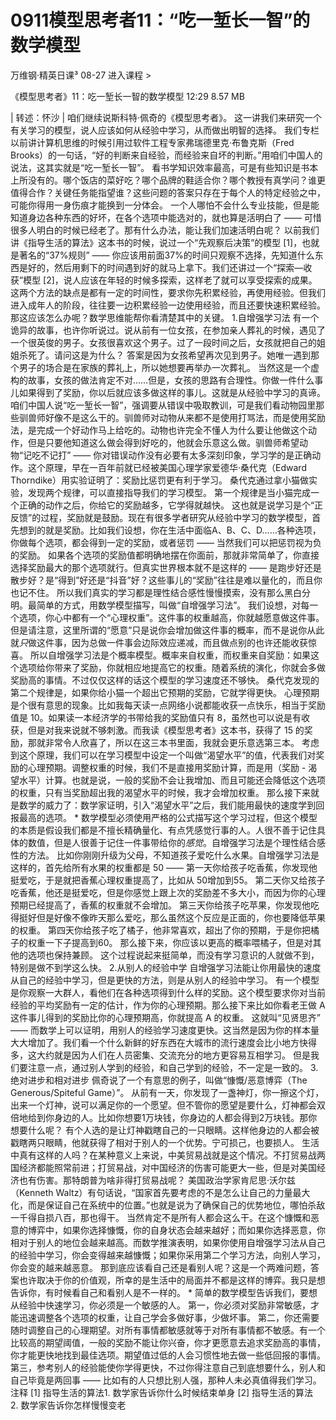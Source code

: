 # 0911模型思考者11：“吃一堑长一智”的数学模型


万维钢·精英日课³
08-27
进入课程 >

《模型思考者》11：吃一堑长一智的数学模型
12:29 8.57 MB

| 转述：怀沙 |
咱们继续说斯科特·佩奇的《模型思考者》。 这一讲我们来研究一个有关学习的模型，说人应该如何从经验中学习，从而做出明智的选择。
我们专栏以前讲计算机思维的时候引用过软件工程专家弗瑞德里克·布鲁克斯（Fred Brooks）的一句话，“好的判断来自经验，而经验来自坏的判断。”用咱们中国人的说法，这其实就是“吃一堑长一智”。
看书学知识效率最高，可是有些知识是书本上所没有的。哪个饭店的菜好吃？哪个品牌的鞋适合你？哪个教授有真学问？谁更值得合作？关键任务能指望谁？这些问题的答案只存在于每个人的特定经验之中，可能你得用一身伤痕才能换到一分体会。
一个人哪怕不会什么专业技能，但是能知道身边各种东西的好坏，在各个选项中能选对的，就也算是活明白了 —— 可惜很多人明白的时候已经老了。那有什么办法，能让我们加速活明白呢？
以前我们讲《指导生活的算法》这本书的时候，说过一个“先观察后决策”的模型 [1]，也就是著名的“37%规则” —— 你应该用前面37%的时间只观察不选择，先知道什么东西是好的，然后用剩下的时间遇到好的就马上拿下。我们还讲过一个“探索—收获”模型 [2]，说人应该在年轻的时候多探索，这样老了就可以享受探索的成果。
这两个方法的缺点是都有一定的时间性，要求你先积累经验，再使用经验。但我们进入成年人的阶段，往往要一边积累经验一边使用经验，而且还要快速积累经验。那这应该怎么办呢？数学思维能帮你看清楚其中的关键。
1.自增强学习法
有一个诡异的故事，也许你听说过。说从前有一位女孩，在参加亲人葬礼的时候，遇见了一个很英俊的男子。女孩很喜欢这个男子。过了一段时间之后，女孩就把自己的姐姐杀死了。请问这是为什么？
答案是因为女孩希望再次见到男子。她唯一遇到那个男子的场合是在家族的葬礼上，所以她想要再举办一次葬礼。
当然这是一个虚构的故事，女孩的做法肯定不对……但是，女孩的思路有合理性。你做一件什么事儿如果得到了奖励，你以后就应该多做这样的事儿。这就是从经验中学习的真谛。
咱们中国人说“吃一堑长一智”，强调要从错误中吸取教训，可是我们看动物园里那些驯兽师好像不是这么干的。驯兽师对动物从来都不是使用打骂法，而是使用奖励法，是完成一个好动作马上给吃的。动物也许完全不懂人为什么要让他做这个动作，但是只要他知道这么做会得到好吃的，他就会乐意这么做。驯兽师希望动物“记吃不记打” —— 你对错误动作没有必要有太多深刻印象，学习学的是正确动作。这个原理，早在一百年前就已经被美国心理学家爱德华·桑代克（Edward Thorndike）用实验证明了：奖励比惩罚更有利于学习。
桑代克通过拿小猫做实验，发现两个规律，可以直接指导我们的学习模型。
第一个规律是当小猫完成一个正确的动作之后，你给它的奖励越多，它学得就越快。
这也就是说学习是个“正反馈”的过程，奖励就是鼓励。现在有很多学者研究从经验中学习的数学模型，首先想到的就是奖励。比如我们设想，你在生活中面临A、B、C、D……各种选项，你做每个选项，都会得到一定的奖励，或者惩罚 —— 当然我们可以把惩罚视为负的奖励。
如果各个选项的奖励值都明确地摆在你面前，那就非常简单了，你直接选择奖励最大的那个选项就行。但真实世界根本就不是这样的 —— 是跑步好还是散步好？是“得到”好还是“抖音”好？这些事儿的“奖励”往往是难以量化的，而且你也记不住。
所以我们真实的学习都是理性结合感性慢慢摸索，没有那么黑白分明。最简单的方式，用数学模型描写，叫做“自增强学习法”。
我们设想，对每一个选项，你心中都有一个“心理权重”。这件事的权重越高，你就越愿意做这件事。但是请注意，这里所谓的“愿意”只是说你会增加做这件事的概率，而不是说你从此就*只*做这件事，因为总做一件事会边际效应递减，而且做点别的也许还能收获惊喜。
所以自增强学习法是个概率模型。概率来自权重，而权重来自奖励：如果这个选项给你带来了奖励，你就相应地提高它的权重。随着系统的演化，你就会多做奖励高的事情。不过仅仅这样的话这个模型的学习速度还不够快。
桑代克发现的第二个规律是，如果你给小猫一个超出它预期的奖励，它就学得更快。
心理预期是个很有意思的现象。比如我每天读一点网络小说都能收获一点快乐，相当于奖励值是 10。如果读一本经济学的书带给我的奖励值只有 8，虽然也可以说是有收获，但是对我来说就不够刺激。而我读《模型思考者》这本书，获得了 15 的奖励，那就非常令人欣喜了，所以在这三本书里面，我就会更乐意选第三本。
考虑到这个原理，我们可以在学习模型中设定一个叫做“渴望水平”的值，代表我们对奖励的心理预期。调整权重的时候，我们不是直接用奖励计算，而是用（奖励 - 渴望水平）计算。也就是说，一般的奖励不会让我增加、而且可能还会降低这个选项的权重，只有当奖励超出我的渴望水平的时候，我才会增加权重。
那么接下来就是数学的威力了：数学家证明，引入“渴望水平”之后，我们能用最快的速度学到回报最高的选项。
*
数学模型必须使用严格的公式描写这个学习过程，但这个模型的本质是假设我们都是不擅长精确量化、有点凭感觉行事的人。人很不善于记住具体的数值，但是人很善于记住一件事带给你的*感觉*。自增强学习法是个理性结合感性的方法。
比如你刚刚升级为父母，不知道孩子爱吃什么水果。自增强学习法是这样的，首先给所有水果的权重都是 50 ——
第一天你给孩子吃香蕉，你发现他挺爱吃，于是就把香蕉心理权重提高了，比如从 50增加到55。
第二天你又给孩子吃香蕉，他还是挺爱吃，但是你感觉上跟上次的奖励差不多大小，而因为你的心理预期已经提高了，香蕉的权重就不会增加。
第三天你给孩子吃苹果，你发现他吃得挺好但是好像不像昨天那么爱吃，那么虽然这个反应是正面的，你也要降低苹果的权重。
第四天你给孩子吃了橘子，他非常喜欢，超出了你的预期，于是你把橘子的权重一下子提高到60。
那么接下来，你应该以更高的概率喂橘子，但是对其他的选项也保持兼顾。
这个过程说起来挺简单，而没有学习意识的人就做不到，特别是做不到学这么快。
2.从别人的经验中学
自增强学习法能让你用最快的速度从自己的经验中学习，但是更快的方法，则是从别人的经验中学习。
有一个模型是你观察一大群人，看他们在各种选项得到什么样的奖励。这个模型要求你对当前经验的平均奖励有一定的估计，作为你的心理预期。那么接下来比如你看老王做 A 这件事儿得到的奖励比你的心理预期高，你就提高 A 的权重。
这就叫“见贤思齐” —— 而数学上可以证明，用别人的经验学习速度更快。这当然是因为你的样本量大大增加了。我们看一个什么新鲜的好东西在大城市的流行速度会比小地方快得多，这大约就是因为人们在人员密集、交流充分的地方更容易互相学习。
但是我们要注意一点，通过别人学到的经验，和自己学到的经验，不一定是一致的。
3.绝对进步和相对进步
佩奇说了一个有意思的例子，叫做“慷慨/恶意博弈（The Generous/Spiteful Game）”。
从前有一天，你发现了一盏神灯，你一擦这个灯，出来一个灯神，说可以满足你的一个愿望。但不管你的愿望是要什么，灯神都会双倍地给到你身边的人。比如你想要1万块钱，你身边的人都会得到2万块钱。那你想要什么呢？
有个人选的是让灯神戳瞎自己的一只眼睛。这样他身边的人都会被戳瞎两只眼睛，他就获得了相对于别人的一个优势。宁可损己，也要损人。
生活中真有这样的人吗？在某种意义上来说，中美贸易战就是这个情况。不打贸易战两国经济都能照常前进；打贸易战，对中国经济的伤害可能更大一些，但是对美国经济也有伤害。那特朗普为啥非得打贸易战呢？
美国政治学家肯尼思·沃尔兹（Kenneth Waltz）有句话说，“国家首先要考虑的不是怎么让自己的力量最大化，而是保证自己在系统中的位置。”也就是说为了确保自己的优势地位，哪怕杀敌一千得自损八百，那也得干。
当然肯定不是所有人都会这么干。在这个慷慨和恶意的博弈中，如果你选择慷慨，你的自身状态会越来越好；而如果你选择恶意，你相对于别人的地位会越来越高。而数学推演表明，如果你使用自增强学习法从自己的经验中学习，你会变得越来越慷慨；如果你采用第二个学习方法，向别人学习，你会变的越来越恶意。
那到底应该看自己还是看别人呢？这是一个两难问题，答案也许取决于你的价值观，所幸的是生活中的局面并不都是这样的博弈。我只是想告诉你，有时候看自己和看别人是不一样的。
*
简单的数学模型告诉我们，要想从经验中快速学习，你必须是一个敏感的人。
第一，你必须对奖励非常敏感，才能迅速调整各个选项的权重，让自己学会多做好事，少做坏事。
第二，你还需要随时调整自己的心理期望。对所有事情都敏感就等于对所有事情都不敏感。有一个比较高的期望阈值，一般的奖励不能让你兴奋，你才更愿意去追求奖励高的事情，你才能更快地找到最佳选项。期望值过低的人会习惯性地去做一些低回报的事情。
第三，参考别人的经验能使你学得更快，不过你得注意自己到底想要什么，别人和自己毕竟是两回事 —— 比如有的人只想比别人强，那种人未必真值得我们学习。
注释
[1] 指导生活的算法1. 数学家告诉你什么时候结束单身
[2] 指导生活的算法2. 数学家告诉你怎样慢慢变老